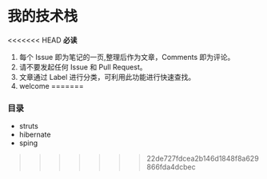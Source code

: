# 我的技术栈

<<<<<<< HEAD
**必读** 

1. 每个 Issue 即为笔记的一页,整理后作为文章，Comments 即为评论。
2. 请不要发起任何 Issue 和 Pull Request。
3. 文章通过 Label 进行分类，可利用此功能进行快速查找。
4. welcome
=======
### 目录
- struts
- hibernate
- sping
>>>>>>> 22de727fdcea2b146d1848f8a629866fda4dcbec
